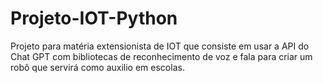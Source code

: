 # Projeto-IOT-Python
Projeto para matéria extensionista de IOT que consiste em usar a API do Chat GPT com bibliotecas de reconhecimento de voz e fala para criar um robô que servirá como auxilio em escolas.
